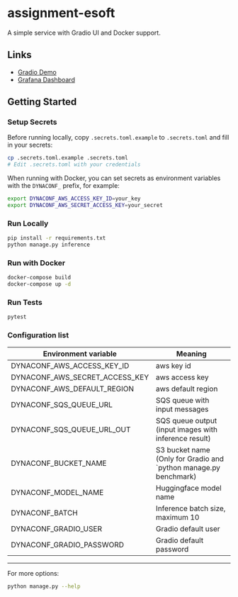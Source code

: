 # assignment-esoft

A simple service with Gradio UI and Docker support.

## Links

- [Gradio Demo](https://gradio.sieubun.xyz)
- [Grafana Dashboard](https://assignmentesoft.grafana.net/public-dashboards/6663c2fcb6fe4b9099c0d659ef5d7965)

## Getting Started

### Setup Secrets

Before running locally, copy `.secrets.toml.example` to `.secrets.toml` and fill in your secrets:

```bash
cp .secrets.toml.example .secrets.toml
# Edit .secrets.toml with your credentials
```

When running with Docker, you can set secrets as environment variables with the `DYNACONF_` prefix, for example:

```bash
export DYNACONF_AWS_ACCESS_KEY_ID=your_key
export DYNACONF_AWS_SECRET_ACCESS_KEY=your_secret
```

### Run Locally

```bash
pip install -r requirements.txt
python manage.py inference
```

### Run with Docker

```bash
docker-compose build
docker-compose up -d
```

### Run Tests

```bash
pytest
```

### Configuration list

| Environment variable           | Meaning                                                          |
| ------------------------------ | ---------------------------------------------------------------- |
| DYNACONF_AWS_ACCESS_KEY_ID     | aws key id                                                       |
| DYNACONF_AWS_SECRET_ACCESS_KEY | aws access key                                                   |
| DYNACONF_AWS_DEFAULT_REGION    | aws default region                                               |
| DYNACONF_SQS_QUEUE_URL         | SQS queue with input messages                                    |
| DYNACONF_SQS_QUEUE_URL_OUT     | SQS queue output (input images with inference result)            |
| DYNACONF_BUCKET_NAME           | S3 bucket name (Only for Gradio and `python manage.py benchmark) |
| DYNACONF_MODEL_NAME            | Huggingface model name                                           |
| DYNACONF_BATCH                 | Inference batch size, maximum 10                                 |
| DYNACONF_GRADIO_USER           | Gradio default user                                              |
| DYNACONF_GRADIO_PASSWORD       | Gradio default password                                          |

---

For more options:

```bash
python manage.py --help
```
